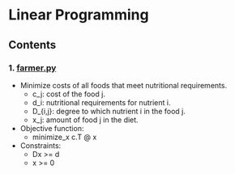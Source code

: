 # Linear Programming

## Contents

### 1. [farmer.py](<./farmer.py>)

- Minimize costs of all foods that meet nutritional requirements.
    - c_j: cost of the food j.
    - d_i: nutritional requirements for nutrient i.
    - D_{i,j}: degree to which nutrient i in the food j.
    - x_j: amount of food j in the diet.
- Objective function:
    - minimize_x c.T @ x
- Constraints:
    - Dx >= d
    - x >= 0
